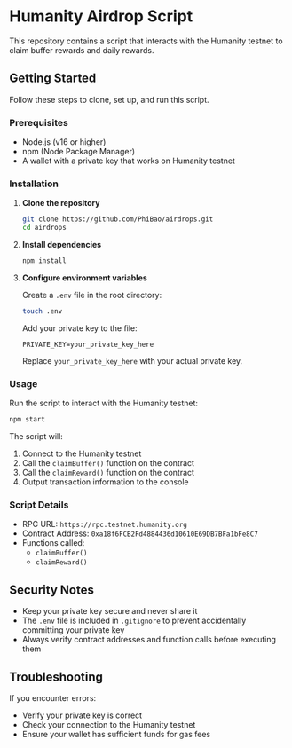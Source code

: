 # Humanity Airdrop Script

This repository contains a script that interacts with the Humanity testnet to claim buffer rewards and daily rewards.

## Getting Started

Follow these steps to clone, set up, and run this script.

### Prerequisites

- Node.js (v16 or higher)
- npm (Node Package Manager)
- A wallet with a private key that works on Humanity testnet

### Installation

1. **Clone the repository**
   ```sh
   git clone https://github.com/PhiBao/airdrops.git
   cd airdrops
   ```

2. **Install dependencies**
   ```sh
   npm install
   ```

3. **Configure environment variables**
   
   Create a `.env` file in the root directory:
   ```sh
   touch .env
   ```
   
   Add your private key to the file:
   ```
   PRIVATE_KEY=your_private_key_here
   ```
   Replace `your_private_key_here` with your actual private key.

### Usage

Run the script to interact with the Humanity testnet:

```sh
npm start
```

The script will:
1. Connect to the Humanity testnet
2. Call the `claimBuffer()` function on the contract
3. Call the `claimReward()` function on the contract
4. Output transaction information to the console

### Script Details

- RPC URL: `https://rpc.testnet.humanity.org`
- Contract Address: `0xa18f6FCB2Fd4884436d10610E69DB7BFa1bFe8C7`
- Functions called:
  - `claimBuffer()`
  - `claimReward()`

## Security Notes

- Keep your private key secure and never share it
- The `.env` file is included in `.gitignore` to prevent accidentally committing your private key
- Always verify contract addresses and function calls before executing them

## Troubleshooting

If you encounter errors:
- Verify your private key is correct
- Check your connection to the Humanity testnet
- Ensure your wallet has sufficient funds for gas fees
